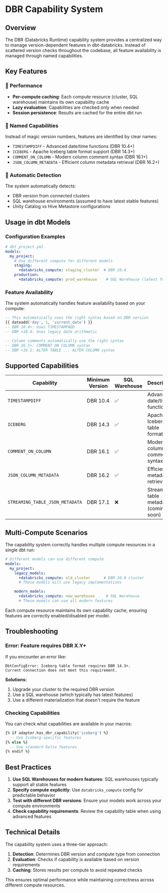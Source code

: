 # DBR Capability System

## Overview

The DBR (Databricks Runtime) capability system provides a centralized way to manage version-dependent features in dbt-databricks. Instead of scattered version checks throughout the codebase, all feature availability is managed through named capabilities.

## Key Features

### 🚀 Performance
- **Per-compute caching**: Each compute resource (cluster, SQL warehouse) maintains its own capability cache
- **Lazy evaluation**: Capabilities are checked only when needed
- **Session persistence**: Results are cached for the entire dbt run

### 🎯 Named Capabilities
Instead of magic version numbers, features are identified by clear names:
- `TIMESTAMPDIFF` - Advanced date/time functions (DBR 10.4+)
- `ICEBERG` - Apache Iceberg table format support (DBR 14.3+)
- `COMMENT_ON_COLUMN` - Modern column comment syntax (DBR 16.1+)
- `JSON_COLUMN_METADATA` - Efficient column metadata retrieval (DBR 16.2+)

### 🔧 Automatic Detection
The system automatically detects:
- DBR version from connected clusters
- SQL warehouse environments (assumed to have latest stable features)
- Unity Catalog vs Hive Metastore configurations

## Usage in dbt Models

### Configuration Examples

```yaml
# dbt_project.yml
models:
  my_project:
    # Use different compute for different models
    staging:
      +databricks_compute: staging_cluster  # DBR 10.4
    production:
      +databricks_compute: prod_warehouse    # SQL Warehouse (latest features)
```

### Feature Availability

The system automatically handles feature availability based on your compute:

```sql
-- This automatically uses the right syntax based on DBR version
{{ dateadd('day', 1, 'current_date') }}
-- DBR 10.4+: Uses TIMESTAMPADD
-- DBR <10.4: Uses legacy date arithmetic

-- Column comments automatically use the right syntax
-- DBR 16.1+: COMMENT ON COLUMN syntax
-- DBR <16.1: ALTER TABLE ... ALTER COLUMN syntax
```

## Supported Capabilities

| Capability | Minimum Version | SQL Warehouse | Description |
|------------|----------------|---------------|-------------|
| `TIMESTAMPDIFF` | DBR 10.4 | ✅ | Advanced date/time functions |
| `ICEBERG` | DBR 14.3 | ✅ | Apache Iceberg table format |
| `COMMENT_ON_COLUMN` | DBR 16.1 | ✅ | Modern column comment syntax |
| `JSON_COLUMN_METADATA` | DBR 16.2 | ✅ | Efficient metadata retrieval |
| `STREAMING_TABLE_JSON_METADATA` | DBR 17.1 | ❌ | Streaming table metadata (coming soon) |

## Multi-Compute Scenarios

The capability system correctly handles multiple compute resources in a single dbt run:

```yaml
# Different models can use different compute
models:
  my_project:
    legacy_models:
      +databricks_compute: old_cluster      # DBR 10.0 cluster
      # These models will use legacy implementations

    modern_models:
      +databricks_compute: new_warehouse     # SQL Warehouse
      # These models can use all modern features
```

Each compute resource maintains its own capability cache, ensuring features are correctly enabled/disabled per model.

## Troubleshooting

### Error: Feature requires DBR X.Y+

If you encounter an error like:
```
DbtConfigError: Iceberg table format requires DBR 14.3+.
Current connection does not meet this requirement.
```

**Solutions:**
1. Upgrade your cluster to the required DBR version
2. Use a SQL warehouse (which typically has latest features)
3. Use a different materialization that doesn't require the feature

### Checking Capabilities

You can check what capabilities are available in your macros:

```sql
{% if adapter.has_dbr_capability('iceberg') %}
  -- Use Iceberg-specific features
{% else %}
  -- Use standard Delta features
{% endif %}
```

## Best Practices

1. **Use SQL Warehouses for modern features**: SQL warehouses typically support all stable features
2. **Specify compute explicitly**: Use `databricks_compute` config for predictable behavior
3. **Test with different DBR versions**: Ensure your models work across your compute environments
4. **Check capability requirements**: Review the capability table when using advanced features

## Technical Details

The capability system uses a three-tier approach:

1. **Detection**: Determines DBR version and compute type from connection
2. **Evaluation**: Checks if capability is available based on version requirements
3. **Caching**: Stores results per compute to avoid repeated checks

This ensures optimal performance while maintaining correctness across different compute resources.